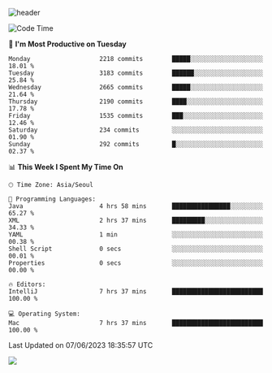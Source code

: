![header](https://capsule-render.vercel.app/api?type=Egg&color=timeAuto&height=300&section=header&text=PoPo&fontSize=90&animation=fadeIn)

  <!--START_SECTION:waka-->
![Code Time](http://img.shields.io/badge/Code%20Time-887%20hrs%2037%20mins-blue)

📅 **I'm Most Productive on Tuesday** 

```text
Monday                   2218 commits        █████░░░░░░░░░░░░░░░░░░░░   18.01 % 
Tuesday                  3183 commits        ██████░░░░░░░░░░░░░░░░░░░   25.84 % 
Wednesday                2665 commits        █████░░░░░░░░░░░░░░░░░░░░   21.64 % 
Thursday                 2190 commits        ████░░░░░░░░░░░░░░░░░░░░░   17.78 % 
Friday                   1535 commits        ███░░░░░░░░░░░░░░░░░░░░░░   12.46 % 
Saturday                 234 commits         ░░░░░░░░░░░░░░░░░░░░░░░░░   01.90 % 
Sunday                   292 commits         █░░░░░░░░░░░░░░░░░░░░░░░░   02.37 % 
```


📊 **This Week I Spent My Time On** 

```text
🕑︎ Time Zone: Asia/Seoul

💬 Programming Languages: 
Java                     4 hrs 58 mins       ████████████████░░░░░░░░░   65.27 % 
XML                      2 hrs 37 mins       █████████░░░░░░░░░░░░░░░░   34.33 % 
YAML                     1 min               ░░░░░░░░░░░░░░░░░░░░░░░░░   00.38 % 
Shell Script             0 secs              ░░░░░░░░░░░░░░░░░░░░░░░░░   00.01 % 
Properties               0 secs              ░░░░░░░░░░░░░░░░░░░░░░░░░   00.00 % 

🔥 Editors: 
IntelliJ                 7 hrs 37 mins       █████████████████████████   100.00 % 

💻 Operating System: 
Mac                      7 hrs 37 mins       █████████████████████████   100.00 % 
```


 Last Updated on 07/06/2023 18:35:57 UTC
<!--END_SECTION:waka-->



<img src="https://capsule-render.vercel.app/api?type=Egg&color=timeAuto&height=300&section=footer&text=PoPo&fontSize=90&animation=fadeIn&reversal=true" />
